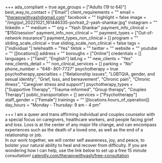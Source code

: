 +++
ada_compliant = true
age_groups = ["Adults (19 to 64)"]
best_way_to_contact = ["Email"]
client_requirements = ""
email = "therapywithyash@gmail.com"
facebook = ""
highlight = false
image = "/img/pxl_20221021_161446335-portrait_2-yash-shankar.jpg"
instagram = ""
linkedin = ""
medium = ""
org = "Yash Shankar"
payment_info_clinical = "$150/session"
payment_info_non_clinical = ""
payment_types = ["Out-of-network insurance"]
payment_types_non_clinical = []
program = ""
sliding_scale_clinical = true
sliding_scale_non_clinical = false
tags = ["individual "]
telehealth = "Yes"
tiktok = ""
twitter = ""
website = ""
youtube = ""
[[locations]]
address = ""
boroughs = ["Online"]
credentials = []
languages = ["Tamil", "English"]
latLng = ""
new_clients = "Yes"
new_clients_detail = ""
non_clinical_services = []
parking = "No"
phone_number = "646- 801-7727‬"
psychotherapy = true
psychotherapy_specialties = ["Relationship issues", "LGBTQIA, gender, and sexual identity", "Grief, loss, and bereavement", "Chronic pain", "Chronic illness", "Caregiver stress and support"]
psychotherapy_types = ["Supportive Therapy", "Trauma-informed", "Group therapy", "Couples Therapy"]
public_transportation = []
services = ["Psychotherapy"]
staff_gender = ["Female"]
trainings = ""
[[locations.hours_of_operation]]
day_hours = "Monday - Thursday: 9 am - 4 pm"

+++
I am a queer and trans affirming individual and couples counselor with a special focus on caregivers, healthcare workers, and people facing grief and loss. Loss is at the center of any major life change, and can encompass experiences such as the death of a loved one, as well as the end of a relationship or job.  
In our work together, we will center self awareness, joy, and peace, to bolster your natural ability to heal and recover from difficulty. If you are wondering how I can help, use the link below to set up a free 15 minute consultation! [calendly.com/therapywithyash/free-consultation](http://calendly.com/therapywithyash/free-consultation)